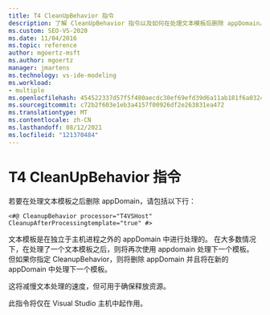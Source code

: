 ```yaml
---
title: T4 CleanUpBehavior 指令
description: 了解 CleanUpBehavior 指令以及如何在处理文本模板后删除 appDomain。
ms.custom: SEO-VS-2020
ms.date: 11/04/2016
ms.topic: reference
author: mgoertz-msft
ms.author: mgoertz
manager: jmartens
ms.technology: vs-ide-modeling
ms.workload:
- multiple
ms.openlocfilehash: 454522337d57f5f480aecdc30ef69efd39d6a11ab181f6a0324a84109e9c09db
ms.sourcegitcommit: c72b2f603e1eb3a4157f00926df2e263831ea472
ms.translationtype: MT
ms.contentlocale: zh-CN
ms.lasthandoff: 08/12/2021
ms.locfileid: "121370484"
---
```

# <a name="t4-cleanupbehavior-directive"></a>T4 CleanUpBehavior 指令

若要在处理文本模板之后删除 appDomain，请包括以下行：

```
<#@ CleanupBehavior processor="T4VSHost" CleanupAfterProcessingtemplate="true" #>
```

文本模板是在独立于主机进程之外的 appDomain 中进行处理的。 在大多数情况下，在处理了一个文本模板之后，则将再次使用 appdomain 处理下一个模板。 但如果你指定 CleanupBehavior，则将删除 appDomain 并且将在新的 appDomain 中处理下一个模板。

这将减慢文本处理的速度，但可用于确保释放资源。

此指令将仅在 Visual Studio 主机中起作用。
